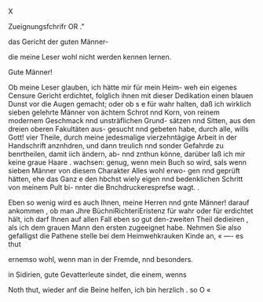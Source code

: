 X

Zueignungsfchrifr
OR ."

das Gericht der guten Männer-

die meine Leser wohl nicht werden kennen lernen.

Gute Männer!

Ob meine Leser glauben, ich hätte mir für mein Heim-
weh ein eigenes Censure Gericht erdichtet, folglich ihnen
mit dieser Dedikation einen blauen Dunst vor die Augen
gemacht; oder ob s e für wahr halten, daß ich wirklich
sieben gelehrte Männer von ächtem Schrot nnd Korn,
von reinem modernem Geschmack nnd unsträflichen Grund-
sätzen nnd Sitten, aus den dreien oberen Fakultäten aus-
gesucht nnd gebeten habe, durch alle, wills Gott! vier
Theile, durch meine jedesmalige vierzehntägige Arbeit
in der Handschrift anznhdren, und dann treulich nnd
sonder Gefahrde zu benrtheilen, damit iich ändern, ab-
nnd znthun könne, darüber laß ich mir keine graue Haare .
wachsen: genug, wenn mein Buch so wird, sals wenn
sieben Männer von diesem Charakter Alles wohl erwo-
gen nnd geprüft hätten, ehe das Ganz e den hbchst wiely
eigen nnd bedenklichen Schritt von meinem Pult bi-
nnter die Bnchdruckeresprefse wagt. .

Eben so wenig wird es auch Ihnen, meine Herren
nnd gnte Männer! darauf ankommen , ob man Jhre
BüchniRichteriEristenz für wahr oder für erdichtet hält,
ich darf Ihnen auf allen Fall eben so gut den-zweiten
Theil dedieiren , als ich dem grauen Mann den ersten
zugeeignet habe. Nehmen Sie also gefalligst die Pathene
stelle bei dem Heimwehkrauken Kinde an, « —- es thut

ernemso wohl, wenn man in der Fremde, nnd besonders.

in Sidirien, gute Gevatterleute sindet, die einem, wenns

Noth thut, wieder anf die Beine helfen, ich bin herzlich
. so O «

